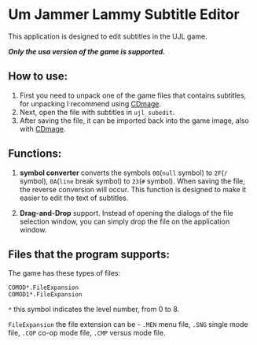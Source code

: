 # Um Jammer Lammy Subtitle Editor
This application is designed to edit subtitles in the UJL game.

**_Only the usa version of the game is supported._**

## How to use:
1. First you need to unpack one of the game files that contains subtitles, for unpacking I recommend using [CDmage](https://www.romhacking.net/utilities/1435/).
2. Next, open the file with subtitles in `ujl_subedit`.
3. After saving the file, it can be imported back into the game image, also with [CDmage](https://www.romhacking.net/utilities/1435/).

## Functions:
1. **symbol converter** converts the symbols `00`(`null` symbol) to `2F`(`/` symbol), `0A`(`line` break symbol) to `23`(`#` symbol).
When saving the file, the reverse conversion will occur.
This function is designed to make it easier to edit the text of subtitles.

2. **Drag-and-Drop** support.
Instead of opening the dialogs of the file selection window, you can simply drop the file on the application window.

## Files that the program supports:
The game has these types of files:
```
COMOD*.FileExpansion
COMOD1*.FileExpansion
```
`*` this symbol indicates the level number, from 0 to 8.

`FileExpansion` the file extension can be - `.MEN` menu file, `.SNG` single mode file, `.COP` co-op mode file, `.CMP` versus mode file.
